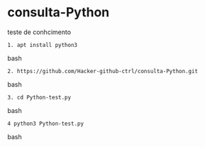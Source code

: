 # consulta-Python
teste de conhcimento

```
1. apt install python3
```
bash
```
2. https://github.com/Hacker-github-ctrl/consulta-Python.git
```
bash
```
3. cd Python-test.py
```
bash
```
4 python3 Python-test.py
```
bash
